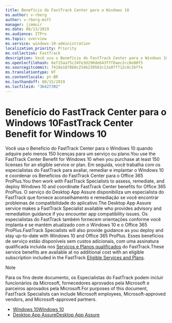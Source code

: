 ```yaml
---
title: Benefício do FastTrack Center para o Windows 10
ms.author: v-rberg
author: v-rberg-msft
manager: jimmuir
ms.date: 08/13/2019
ms.audience: ITPro
ms.topic: overview
ms.service: windows-10-administration
localization_priority: Priority
ms.collection: FastTrack
description: Você usa o Benefício do FastTrack Center para o Windows 10 quando adquire *pelo menos* 150 licenças para um serviço ou plano.
ms.openlocfilehash: 6ef15aa75c24fe3d290de643fff0aec2cc0e80f5
ms.sourcegitcommit: 7418a1878b0c254b239583c13a97f712c8c2bffe
ms.translationtype: HT
ms.contentlocale: pt-BR
ms.lasthandoff: 08/15/2019
ms.locfileid: "36427392"
---
```

# <a name="fasttrack-center-benefit-for-windows-10"></a><span data-ttu-id="f58e8-103">Benefício do FastTrack Center para o Windows 10</span><span class="sxs-lookup"><span data-stu-id="f58e8-103">FastTrack Center Benefit for Windows 10</span></span>

<span data-ttu-id="f58e8-104">Você usa o Benefício do FastTrack Center para o Windows 10 quando adquire pelo menos 150 licenças para um serviço ou plano.</span><span class="sxs-lookup"><span data-stu-id="f58e8-104">You use the FastTrack Center Benefit for Windows 10 when you purchase  at least  150 licenses for an eligible service or plan.</span></span> <span data-ttu-id="f58e8-105">Em seguida, você trabalha com os especialistas do FastTrack para avaliar, remediar e implantar o Windows 10 e coordenar os Benefícios do FastTrack Center para o Office 365 ProPlus.</span><span class="sxs-lookup"><span data-stu-id="f58e8-105">You then work with FastTrack Specialists to assess, remediate, and deploy Windows 10 and coordinate FastTrack Center benefits for Office 365 ProPlus.</span></span> <span data-ttu-id="f58e8-106">O serviço do Desktop App Assure disponibiliza um especialista do FastTrack que fornece aconselhamento e remediação se você encontrar problemas de compatibilidade do aplicativo.</span><span class="sxs-lookup"><span data-stu-id="f58e8-106">The Desktop App Assure service makes a FastTrack Specialist available who provides advisory and remediation guidance if you encounter app compatibility issues.</span></span>  <span data-ttu-id="f58e8-107">Os especialistas do FastTrack também fornecem orientações conforme você implanta e se mantém atualizado com o Windows 10 e o Office 365 ProPlus.</span><span class="sxs-lookup"><span data-stu-id="f58e8-107">FastTrack Specialists will also provide guidance as you deploy and stay up-to-date with Windows 10 and Office 365 ProPlus.</span></span> <span data-ttu-id="f58e8-108">Esses benefícios de serviço estão disponíveis sem custos adicionais, com uma assinatura qualificada incluída nos [Serviços e Planos qualificados](M365-eligible-services-and-plans.md) do FastTrack.</span><span class="sxs-lookup"><span data-stu-id="f58e8-108">These service benefits are available at no additional cost with an eligible subscription included in the FastTrack [Eligible Services and Plans](M365-eligible-services-and-plans.md).</span></span>
  
> [!NOTE]
> <span data-ttu-id="f58e8-109">Para os fins deste documento, os Especialistas do FastTrack podem incluir funcionários da Microsoft, fornecedores aprovados pela Microsoft e parceiros aprovados pela Microsoft.</span><span class="sxs-lookup"><span data-stu-id="f58e8-109">For purposes of this document, FastTrack Specialists can include Microsoft employees, Microsoft-approved vendors, and Microsoft-approved partners.</span></span> 
    
- [<span data-ttu-id="f58e8-110">Windows 10</span><span class="sxs-lookup"><span data-stu-id="f58e8-110">Windows 10</span></span>](Win-10-windows-10.md)
- [<span data-ttu-id="f58e8-111">Desktop App Assure</span><span class="sxs-lookup"><span data-stu-id="f58e8-111">Desktop App Assure</span></span>](Win-10-desktop-app-assure.md)
  

  

 